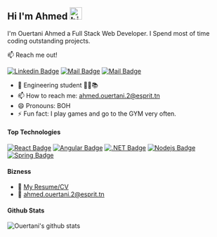 ## Hi I'm Ahmed <img src="https://user-images.githubusercontent.com/1303154/88677602-1635ba80-d120-11ea-84d8-d263ba5fc3c0.gif" width="28px" alt="hi">

I'm Ouertani Ahmed a Full Stack Web Developer. I Spend most of time coding outstanding projects.

:mailbox: Reach me out!

 [![Linkedin Badge](https://img.shields.io/badge/-Ahmed-0e76a8?style=flat&labelColor=0e76a8&logo=linkedin&logoColor=white)](https://www.linkedin.com/in/ahmedouertani/) [![Mail Badge](https://img.shields.io/badge/-@AhmedOuertani_-e84393?style=flat&labelColor=e84393&logo=instagram&logoColor=white)](https://www.instagram.com/ahmed.ouertani_/) [![Mail Badge](https://img.shields.io/badge/-AhmedOuertani-c0392b?style=flat&labelColor=c0392b&logo=gmail&logoColor=white)](mailto:ahmed.ouertani.2@esprit.tn)


- 🔭 Engineering student 👨‍💻📚
- 📫 How to reach me: ahmed.ouertani.2@esprit.tn
- 😄 Pronouns: BOH
- ⚡ Fun fact: I play games and go to the GYM very often.

#### Top Technologies


[![React Badge](https://img.shields.io/badge/-React-61DBFB?style=for-the-badge&labelColor=black&logo=react&logoColor=61DBFB)](#) [![Angular Badge](https://img.shields.io/badge/-Angular-F0DB4F?style=for-the-badge&labelColor=black&logo=Angular&logoColor=F0DB4F)](#) [![.NET Badge](https://img.shields.io/badge/-.NET-007acc?style=for-the-badge&labelColor=black&logo=.NET&logoColor=007acc)](#) [![Nodejs Badge](https://img.shields.io/badge/-Nodejs-3C873A?style=for-the-badge&labelColor=black&logo=node.js&logoColor=3C873A)](#) [![Spring Badge](https://img.shields.io/badge/-Spring-e535ab?style=for-the-badge&labelColor=black&logo=spring&logoColor=e535ab)](#)

#### Bizness
- :paperclip: [My Resume/CV](https://github.com/ahmedouertani/cv/blob/main/ahmed%20ouertani.png)
- :email: ahmed.ouertani.2@esprit.tn

#### Github Stats

![Ouertani's github stats](https://github-readme-stats.vercel.app/api?username=ahmedouertani&count_private=true&theme=tokyonight&hide=contribs,prs)



<!--
**ahmedouertani/ahmedouertani** is a ✨ _special_ ✨ repository because its `README.md` (this file) appears on your GitHub profile.

Here are some ideas to get you started:

- 🔭 I’m currently working on ...
- 🌱 I’m currently learning ...
- 👯 I’m looking to collaborate on ...
- 🤔 I’m looking for help with ...
- 💬 Ask me about ...
- 📫 How to reach me: ...
- 😄 Pronouns: ...
- ⚡ Fun fact: ...
-->
